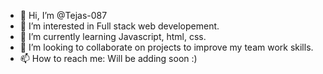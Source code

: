- 👋 Hi, I’m @Tejas-087
- 👀 I’m interested in Full stack web developement.
- 🌱 I’m currently learning Javascript, html, css.
- 💞️ I’m looking to collaborate on projects to improve my team work skills.
- 📫 How to reach me: Will be adding soon :)

<!---
Tejas-087/Tejas-087 is a ✨ special ✨ repository because its `README.md` (this file) appears on your GitHub profile.
You can click the Preview link to take a look at your changes.
--->
